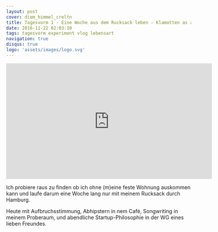 ```yaml
---
layout: post
cover: diem_himmel_creltn
title: Tagesvorm 1 - Eine Woche aus dem Rucksack leben - Klamotten as a service
date: 2016-11-22 02:03:10
tags: tagesvorm experiment vlog lebensart
navigation: true
disqus: true
logo: 'assets/images/logo.svg'
---
```


<iframe width="560" height="315" src="https://www.youtube.com/embed/ldKrN3Ev5Ns" frameborder="0" allowfullscreen></iframe>

Ich probiere raus zu finden ob ich ohne (m)eine feste Wohnung auskommen kann und laufe darum eine Woche lang nur mit meinem Rucksack durch Hamburg.

Heute mit Aufbruchsstimmung, Abhipstern in nem Café, Songwriting in meinem Proberaum, und abendliche Startup-Philosophie in der WG eines lieben Freundes.
